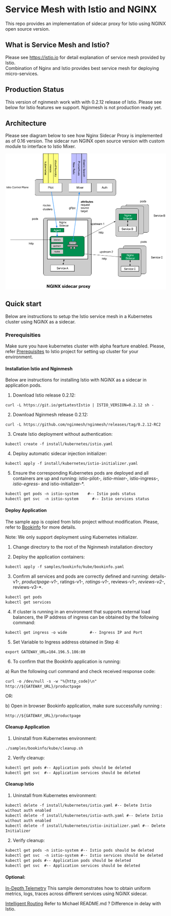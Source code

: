 
# Service Mesh with Istio and NGINX

This repo provides an implementation of sidecar proxy for Istio using NGINX open source version.

## What is Service Mesh and Istio?

Please see https://istio.io for detail explanation of service mesh provided by Istio.  
Combination of Nginx and Istio provides best service mesh for deploying micro-services.

## Production Status

This version of nginmesh work with with 0.2.12 release of Istio.
Please see below for Istio features we support.  Nginmesh is not production ready yet.  


<TBD>

## Architecture

Please see diagram below to see how Nginx Sidecar Proxy is implemented as of 0.16 version.
The sidecar run NGINX open source version with custom module to interface to Istio Mixer.

![Alt text](/images/nginx_sidecar.png?raw=true "Nginx Sidecar")

## Quick start
Below are instructions to setup the Istio service mesh in a Kubernetes cluster using NGiNX as a sidecar.
 

### Prerequisities 

Make sure you have  kubernetes cluster with alpha fearture enabled. Please, refer [Prerequisites](https://istio.io/docs/setup/kubernetes/quick-start.html#prerequisites) to Istio project for setting up cluster for your environment.

#### Installation Istio and Nginmesh
Below are instructions for installing Istio with NGiNX as a sidecar in application pods.

1.  Download Istio release 0.2.12:

```
curl -L https://git.io/getLatestIstio | ISTIO_VERSION=0.2.12 sh -
```

2. Download Nginmesh release 0.2.12:
```
curl -L https://github.com/nginmesh/nginmesh/releases/tag/0.2.12-RC2
```

3. Create Istio deployment without authentication:
```
kubectl create -f install/kubernetes/istio.yaml
```
4. Deploy automatic sidecar injection initializer:
```
kubectl apply -f install/kubernetes/istio-initializer.yaml
```

5. Ensure the corresponding Kubernetes pods are deployed and all containers are up and running: istio-pilot-*, istio-mixer-*, istio-ingress-*, istio-egress-* and istio-initializer-*.
```
kubectl get pods -n istio-system    #-- Istio pods status
kubectl get svc  -n istio-system      #-- Istio services status
```

#### Deploy Application
The sample app is copied from Istio project without modification. Please, refer to [Bookinfo](https://istio.io/docs/guides/bookinfo.html) for more details.  

Note: We only support deployment using Kubernetes initializer. 

1. Change directory to the root of the Nginmesh installation directory

2. Deploy the application containers:

```
kubectl apply -f samples/bookinfo/kube/bookinfo.yaml
```

3. Confirm all services and pods are correctly defined and running: details-v1-*, productpage-v1-*, ratings-v1-*, ratings-v1-*, reviews-v1-*, reviews-v2-*, reviews-v3-*.

```
kubectl get pods
kubectl get services
```

4. If cluster is running in an environment that supports external load balancers, the IP address of ingress can be obtained by the following command:
```
kubectl get ingress -o wide          #-- Ingress IP and Port
```
5. Set Variable to Ingress address obtained in Step 4:
```
export GATEWAY_URL=104.196.5.186:80
```
6. To confirm that the BookInfo application is running:

a) Run the following curl command and check received response code:

```
curl -o /dev/null -s -w "%{http_code}\n" http://${GATEWAY_URL}/productpage
```

OR:

b) Open in browser Bookinfo application, make sure successfully running :
```
http://${GATEWAY_URL}/productpage
```
#### Cleanup Application

1. Uninstall from Kubernetes environment:
```
./samples/bookinfo/kube/cleanup.sh 
```

2. Verify cleanup:
```
kubectl get pods #-- Application pods should be deleted
kubectl get svc  #-- Application services should be deleted
```

#### Cleanup Istio

1. Uninstall from Kubernetes environment:
```
kubectl delete -f install/kubernetes/istio.yaml #-- Delete Istio without auth enabled
kubectl delete -f install/kubernetes/istio-auth.yaml #-- Delete Istio without auth enabled
kubectl delete -f install/kubernetes/istio-initializer.yaml #-- Delete Initializer
```

2. Verify cleanup:
```
kubectl get pods -n istio-system #-- Istio pods should be deleted
kubectl get svc  -n istio-system #-- Istio services should be deleted
kubectl get pods #-- Application pods should be deleted
kubectl get svc  #-- Application services should be deleted
```

#### Optional: 

[In-Depth Telemetry](https://istio.io/docs/guides/telemetry.html) This sample demonstrates how to obtain uniform metrics, logs, traces across different services using NGiNX sidecar.

[Intelligent Routing](https://istio.io/docs/guides/intelligent-routing.html) Refer to Michael README.md ? Difference in delay with Istio.


